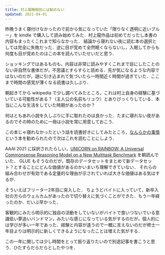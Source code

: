 ```yaml
---
title: 村上龍睡眠前には勧めない
updated: 2021-04-01
---
```


昨晩うまく寝付けなかったので前から気になっていた「限りなく透明に近いブルー」を kindle で購入して読み始めてみた．村上龍作品は初めてだったし本書の内容もまったくこれまで知らなかった．
結論から寝れない夜に読む本の選択としては完全に失敗だった．逆に目が覚めて全然眠くならないし，入眠してからも何度も目が覚めたのはこの本を読んでいたせいだと思う．

ショッキングではあるものも，内容は非常に読みやすくこれまで目にしたことのない非自然な書体だが，不思議とすらすらと読める．先が気になるような内容ではないのだが，謎に引き込まれて気づいたら一時間近く時間が過ぎていた．ここまで時間の感覚が薄くなる読書は久しぶり．

朝起きてから wikipedia で少し調べてみたところ，これは村上自身の経験に基づいている可能性がある？（主人公の名前もリュウ）とありびっくりしている．本当にこんな生活をしていた時期があったのか？

何はともあれ小説を久しぶりに手に取れたのは良かった．たまに寝れない夜があるのでその時のために一冊は小説を常に用意しておこう．

この本じゃ寝れなかったという話を読書好きにしてみたところ，[なんらかの事情](https://amazon.co.jp/dp/B084C23VF4/)という本を勧められたので次はこれを読むことにしよう．

AAAI 2021 に採択されたらしい，[UNICORN on RAINBOW: A Universal Commonsense Reasoning Model on a New Multitask Benchmark](https://arxiv.org/abs/2103.13009) を朝読んでいた．
GLUE もそうなのだが，既存のデータセットをまとめて新データセット？とすることにどんな価値があるのかいまいち理解できていない．
それらの組み合わせが有効である定量的な理由が示されていれば大きな価値はある気はするが．

そういえばフリーター2年目に突入した．
ちょうどバイトに入っていて，新卒入社の方らのウェルカムがあったので切り替えに気づくことができた．もう一年経ったのか．だいぶ早かった．

客観的にみたら明示的に独自の活動をしていないがバイトで食いつないでいる意識低い夢追いバンドマン，みたいな感じになっている気がするのだが，個人的には学びが多い一年であった．経験と内容が違うので一概に言えないのだが修士一年目よりは明示的に新しくできるようになったことは増えた気がする．

この一年に関しては少し時間をとって振り返りたいので別途記事を書こうと思う．ひたすらだらだらとしたやつを．
